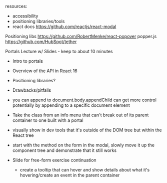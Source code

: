resources:
* accessibility
* positioning libraries/tools
* react docs
https://github.com/reactjs/react-modal

Positioning libs
https://github.com/RobertMenke/react-popover
popper.js
https://github.com/HubSpot/tether


Portals Lecture w/ Slides - keep to about 10 minutes
* Intro to portals
* Overview of the API in React 16
* Positioning libraries?
* Drawbacks/pitfalls

* you can append to document.body.appendChild can get more control potentially by appending to a specific document element

* Take the class from an info menu that can't break out of its parent container to one built with a portal
* visually show in dev tools that it's outside of the DOM tree but within the React tree
* start with the method on the form in the modal, slowly move it up the component tree and demonstrate that it still works

* Slide for free-form exercise continuation
  * create a tooltip that can hover and show details about what it's hovering/create an event in the parent container
